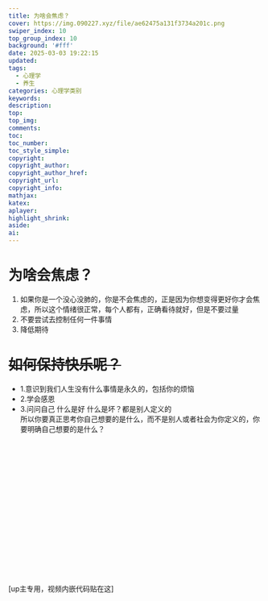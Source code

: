 ```yaml
---
title: 为啥会焦虑？
cover: https://img.090227.xyz/file/ae62475a131f3734a201c.png
swiper_index: 10
top_group_index: 10
background: '#fff'
date: 2025-03-03 19:22:15
updated:
tags: 
  - 心理学
  - 养生
categories: 心理学类别
keywords:
description:
top:
top_img:
comments:
toc:
toc_number:
toc_style_simple:
copyright:
copyright_author:
copyright_author_href:
copyright_url:
copyright_info:
mathjax:
katex:
aplayer:
highlight_shrink:
aside:
ai:
---
```


# **为啥会焦虑？**
1. 如果你是一个没心没肺的，你是不会焦虑的，正是因为你想变得更好你才会焦虑，所以这个情绪很正常，每个人都有，正确看待就好，但是不要过量
2. 不要尝试去控制任何一件事情
3. 降低期待
# ~~如何保持快乐呢？~~
- 1.意识到我们人生没有什么事情是永久的，包括你的烦恼
- 2.学会感恩  
- 3.问问自己 什么是好  什么是坏？都是别人定义的  
所以你要真正思考你自己想要的是什么，而不是别人或者社会为你定义的，你要明确自己想要的是什么？  






<div class="video-container">
[up主专用，视频内嵌代码贴在这]
</div>

<style>
.video-container {
    position: relative;
    width: 100%;
    padding-top: 56.25%; /* 16:9 aspect ratio (height/width = 9/16 * 100%) */
}

.video-container iframe {
    position: absolute;
    top: 0;
    left: 0;
    width: 100%;
    height: 100%;
}
</style>


